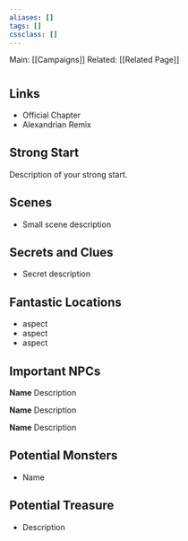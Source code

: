 ```yaml
---
aliases: []
tags: []
cssclass: []
---
```


Main: [[Campaigns]]
Related: [[Related Page]]

#

## Links

- Official Chapter
- Alexandrian Remix

## Strong Start

Description of your strong start.

## Scenes

- Small scene description

## Secrets and Clues

- Secret description

## Fantastic Locations

- aspect
- aspect
- aspect

## Important NPCs

**Name** Description

**Name** Description

**Name** Description

## Potential Monsters

- Name

## Potential Treasure

- Description

